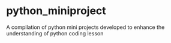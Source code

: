 # python_miniproject
A compilation of python mini projects developed to enhance the understanding of python coding lesson
